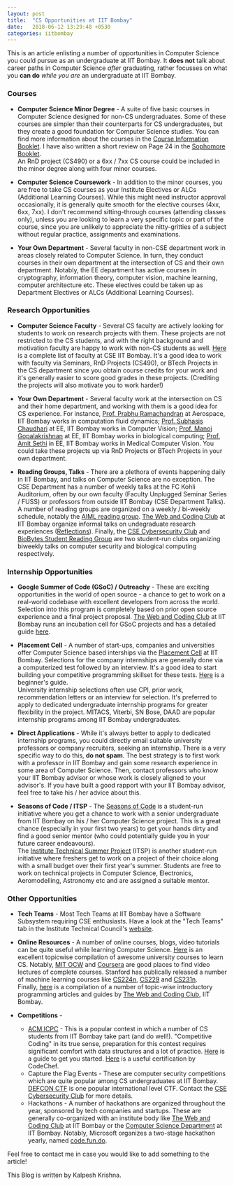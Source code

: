 ```yaml
---
layout: post
title:  "CS Opportunities at IIT Bombay"
date:   2018-06-12 13:29:48 +0530
categories: iitbombay
---
```

This is an article enlisting a number of opportunities in Computer Science you could pursue as an undergraduate at IIT Bombay. It **does not** talk about career paths in Computer Science *after* graduating, rather focusses on what you **can do** *while you are* an undergraduate at IIT Bombay.

### Courses

* **Computer Science Minor Degree** - A suite of five basic courses in Computer Science designed for non-CS undergraduates. Some of these courses are simpler than their counterparts for CS undergraduates, but they create a good foundation for Computer Science studies. You can find more information about the courses in the [Course Information Booklet](https://gymkhana.iitb.ac.in/~ugacademics/Docs/CourseInfo_Booklet.pdf). I have also written a short review on Page 24 in the [Sophomore Booklet](https://gymkhana.iitb.ac.in/~ugacademics/Docs/SOPHIE_BOOKLET.pdf).  
An RnD project (CS490) or a 6xx / 7xx CS course could be included in the minor degree along with four minor courses.

* **Computer Science Coursework** - In addition to the minor courses, you are free to take CS courses as your Institute Electives or ALCs (Additional Learning Courses). While this might need instructor approval occasionally, it is generally quite smooth for the elective courses (4xx, 6xx, 7xx). I don't recommend sitting-through courses (attending classes only), unless you are looking to learn a very specific topic or part of the course, since you are unlikely to appreciate the nitty-gritties of a subject without regular practice, assignments and examinations.

* **Your Own Department** - Several faculty in non-CSE department work in areas closely related to Computer Science. In turn, they conduct courses in their own department at the intersection of CS and their own department. Notably, the EE department has active courses in cryptography, information theory, computer vision, machine learning, computer architecture etc. These electives could be taken up as Department Electives or ALCs (Additional Learning Courses).

### Research Opportunities

* **Computer Science Faculty** - Several CS faculty are actively looking for students to work on research projects with them. These projects are not restricted to the CS students, and with the right background and motivation faculty are happy to work with non-CS students as well. [Here](https://www.cse.iitb.ac.in/page14) is a complete list of faculty at CSE IIT Bombay. It's a good idea to work with faculty via Seminars, RnD Projects (CS490), or BTech Projects in the CS department since you obtain course credits for your work and it's generally easier to score good grades in these projects. (Crediting the projects will also motivate you to work harder!)

* **Your Own Department** - Several faculty work at the intersection on CS and their home department, and working with them is a good idea for CS experience. For instance, [Prof. Prabhu Ramachandran](https://www.aero.iitb.ac.in/~prabhu/index.html) at Aerospace, IIT Bombay works in computation fluid dynamics; [Prof. Subhasis Chaudhari](https://www.ee.iitb.ac.in/web/people/faculty/home/sc) at EE, IIT Bombay works in Computer Vision; [Prof. Manoj Gopalakrishnan](https://www.ee.iitb.ac.in/web/people/faculty/home/manojg) at EE, IIT Bombay works in biological computing; [Prof. Amit Sethi](https://www.ee.iitb.ac.in/web/people/faculty/home/asethi) in EE, IIT Bombay works in Medical Computer Vision. You could take these projects up via RnD Projects or BTech Projects in your own department.

* **Reading Groups, Talks** - There are a plethora of events happening daily in IIT Bombay, and talks on Computer Science are no exception. The CSE Department has a number of weekly talks at the FC Kohli Auditorium, often by our own faculty (Faculty Unplugged Seminar Series / FUSS) or professors from outside IIT Bombay (CSE Department Talks). A number of reading groups are organized on a weekly / bi-weekly schedule, notably the [AIML reading group](https://www.cse.iitb.ac.in/~ml/). [The Web and Coding Club](http://wncc-iitb.org/) at IIT Bombay organize informal talks on undegraduate research experiences ([Reflections](https://wncc-iitb.org/wiki/index.php/Reflections)). Finally, the [CSE Cybersecurity Club](https://www.facebook.com/groups/csec.iitb/) and [BioBytes Student Reading Group](https://www.facebook.com/groups/BioBytesIITB/) are two student-run clubs organizing biweekly talks on computer security and biological computing respectively.

### Internship Opportunities

* **Google Summer of Code (GSoC) / Outreachy** - These are exciting opportunities in the world of open source - a chance to get to work on a real-world codebase with excellent developers from across the world. Selection into this program is completely based on prior open source experience and a final project proposal. [The Web and Coding Club](http://wncc-iitb.org/) at IIT Bombay runs an incubation cell for GSoC projects and has a detailed guide [here](https://wncc-iitb.org/wiki/index.php/Open_Source).

* **Placement Cell** - A number of start-ups, companies and universities offer Computer Science based interships via the [Placement Cell](http://placements.iitb.ac.in/) at IIT Bombay. Selections for the company internships are generally done via a computerized test followed by an interview. It's a good idea to start building your competitive programming skillset for these tests. [Here](https://wncc-iitb.org/wiki/index.php/Competitive_Programming) is a beginner's guide.  
University internship selections often use CPI, prior work, recommendation letters or an interview for selection. It's preferred to apply to dedicated undergraduate internship programs for greater flexibility in the project. MITACS, Viterbi, SN Bose, DAAD are popular internship programs among IIT Bombay undergraduates.

* **Direct Applications** - While it's always better to apply to dedicated internship programs, you could directly email suitable university professors or company recruiters, seeking an internship. There is a very specific way to do this, **do not spam**. The best strategy is to first work with a professor in IIT Bombay and gain some research experience in some area of Computer Science. Then, contact professors who know your IIT Bombay advisor or whose work is closely aligned to your advisor's. If you have built a good rapport with your IIT Bombay advisor, feel free to take his / her advice about this.

* **Seasons of Code / ITSP** - The [Seasons of Code](http://wncc-iitb.org/soc) is a student-run initiative where you get a chance to work with a senior undergraduate from IIT Bombay on his / her Computer Science project. This is a great chance (especially in your first two years) to get your hands dirty and find a good senior mentor (who could potentially guide you in your future career endeavours).  
The [Institute Technical Summer Project](http://stab-iitb.org/itsp) (ITSP) is another student-run initiative where freshers get to work on a project of their choice along with a small budget over their first year's summer. Students are free to work on technical projects in Computer Science, Electronics, Aeromodelling, Astronomy etc and are assigned a suitable mentor.

### Other Opportunities

* **Tech Teams** - Most Tech Teams at IIT Bombay have a Software Subsystem requiring CSE enthusiasts. Have a look at the "Tech Teams" tab in the Institute Technical Council's [website](http://stab-iitb.org/).

* **Online Resources** - A number of online courses, blogs, video tutorials can be quite useful while learning Computer Science. [Here](https://github.com/prakhar1989/awesome-courses) is an excellent topicwise compilation of awesome university courses to learn CS. Notably, [MIT OCW](https://ocw.mit.edu/index.htm) and [Coursera](http://coursera.org/) are good places to find video lectures of complete courses. Stanford has publically released a number of machine learning courses like [CS224n](http://web.stanford.edu/class/cs224n/), [CS229](http://cs229.stanford.edu/) and [CS231n](http://cs231n.stanford.edu/).  
Finally, [here](https://wncc-iitb.org/wiki/index.php/The_Web_and_Coding_Club) is a compilation of a number of topic-wise introductory programming articles and guides by [The Web and Coding Club](http://wncc-iitb.org/), IIT Bombay.

* **Competitions** -
   * [ACM ICPC](https://icpc.baylor.edu/) - This is a popular contest in which a number of CS students from IIT Bombay take part (and do well!). "Competitive Coding" in its true sense, preparation for this contest requires significant comfort with data structures and a lot of practice. [Here](https://wncc-iitb.org/wiki/index.php/Competitive_Programming) is a guide to get you started. [Here](https://www.codechef.com/certification/prepare) is a useful certification by CodeChef.
   * Capture the Flag Events - These are computer security competitions which are quite popular among CS undergraduates at IIT Bombay. [DEFCON CTF](https://www.defcon.org/html/links/dc-ctf.html) is one popular international level CTF. Contact the [CSE Cybersecurity Club](https://www.facebook.com/groups/csec.iitb/) for more details.
   * Hackathons - A number of hackathons are organized throughout the year, sponsored by tech companies and startups. These are generally co-organized with an institute body like [The Web and Coding Club](http://wncc-iitb.org/) at IIT Bombay or the [Computer Science Department](http://cse.iitb.ac.in/) at IIT Bombay. Notably, Microsoft organizes a two-stage hackathon yearly, named [code.fun.do](https://www.acadaccelerator.com/).

Feel free to contact me in case you would like to add something to the article!

This Blog is written by Kalpesh Krishna.